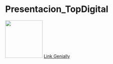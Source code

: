 # Presentacion_TopDigital
<img height="120px" src="/images/topdigital.png">
<a href="https://view.genial.ly/60aaade8ccbc260d86c19ab4/presentation-presentacion-asignatura" target="_blank">Link Genially<a>
